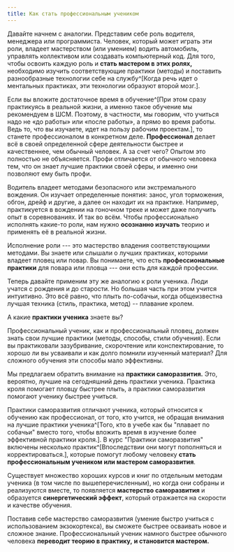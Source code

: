 ```yaml
---
title: Как стать профессиональным учеником
---
```


Давайте начнем с аналогии. Представим себе роль водителя, менеджера или
программиста. Человек, который может играть эти роли, владеет
мастерством (или умением) водить автомобиль, управлять коллективом или
создавать компьютерный код. Для того, чтобы освоить каждую роль и
**стать мастером в этих ролях,** необходимо изучить соответствующие
практики (методы) и поставить разнообразные технологии себе на
службу^[Когда речь идет о ментальных практиках, эти
технологии образуют второй мозг.].

Если вы вложите достаточное время в обучение^[При этом
сразу практикуясь в реальной жизни, а именно такое обучение мы
рекомендуем в ШСМ. Поэтому, в частности, мы говорим, что учиться надо не
«до работы» или «после работы», а прямо во время работы. Ведь то, что вы
изучаете, идет на пользу рабочим проектам.], то станете
профессионалом в конкретном деле. **Профессионал** делает всё в своей
определенной сфере деятельности быстрее и качественнее, чем обычный
человек. А за счет чего? Опытом это полностью не объясняется. Профи
отличается от обычного человека тем, что он знает лучшие практики своей
сферы, и именно они позволяют ему быть профи.

Водитель владеет методами безопасного или экстремального вождения. Он
изучает определенные понятия: занос, угол торможения, обгон, дрейф и
другие, а далее он находит их на практике. Например, практикуется в
вождении на гоночном треке и может даже получить опыт в соревнованиях. И
так во всём. Чтобы профессионально исполнять какие-то роли, нам нужно
**осознанно изучать** теорию и применять её в реальной жизни.

Исполнение роли --- это мастерство владения соответствующими методами.
Вы знаете или слышали о лучших практиках, которыми владеет пловец или
повар. Вы понимаете, что есть **профессиональные практики** для повара
или пловца --- они есть для каждой профессии.

Теперь давайте применим эту же аналогию к роли ученика. Люди учатся с
рождения и до старости. Но большая часть при этом учится интуитивно. Это
всё равно, что плыть по-собачьи, когда общеизвестна лучшая техника
(стиль, практика, метод) -- плавание кролем.

А какие **практики ученика** знаете вы?

Профессиональный ученик, как и профессиональный пловец, должен знать
свои лучшие практики (методы, способы, стили обучения). Если вы
практиковали зазубривание, скорочтение или конспектирование, то хорошо
ли вы усваивали и как долго помнили изученный материал? Для сложного
обучения эти способы мало эффективны.

Мы предлагаем обратить внимание на **практики саморазвития.** Это,
вероятно, лучшие на сегодняшний день практики ученика. Практика кроля
помогает пловцу быстрее плыть, а практики саморазвития помогают ученику
быстрее учиться.

Практики саморазвития отличают ученика, который относится к обучению как
профессионал, от того, кто учится, не обращая внимания на лучшие
практики ученика^[Того, кто в учебе как бы "плавает по
собачьи" вместо того, чтобы вложить время в изучение более эффективной
практики кроля.]. В курс "Практики саморазвития" включены
несколько практик^[Впоследствии они могут пополняться и
корректироваться.], которые помогут любому человеку
**стать профессиональным учеником или мастером саморазвития**.

Существует множество хороших курсов и книг по отдельным методам ученика
(в том числе по вышеперечисленным), но когда они собраны и реализуются
вместе, то появляется **мастерство саморазвития** и образуется
**синергетический эффект**, который отражается на скорости и качестве
обучения.

Поставив себе мастерство саморазвития (умение быстро учиться с
использованием экзокортекса), вы сможете быстрее осваивать новое и
сложное знание. Профессиональный ученик намного быстрее обычного
человека **переводит теорию в практику,** **и становится мастером.**
